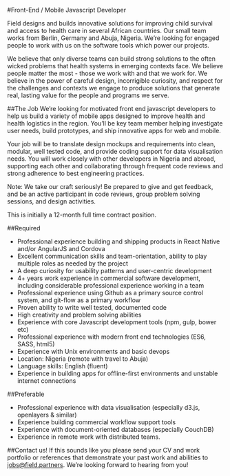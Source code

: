 #Front-End / Mobile Javascript Developer

Field designs and builds innovative solutions for improving child survival and access to health care in several African countries. Our small team works from Berlin, Germany and Abuja, Nigeria. We’re looking for engaged people to work with us on the software tools which power our projects.

We believe that only diverse teams can build strong solutions to the often wicked problems that health systems in emerging contexts face. We believe people matter the most - those we work with and that we work for. We believe in the power of careful design, incorrigible curiosity, and respect for the challenges and contexts we engage to produce solutions that generate real, lasting value for the people and programs we serve. 

##The Job
We’re looking for motivated front end javascript developers to help us build a variety of mobile apps designed to improve health and health logistics in the region. You’ll be key team member helping investigate user needs, build prototypes, and ship innovative apps for web and mobile.

Your job will be to translate design mockups and requirements into clean, modular, well tested code, and provide coding support for data visualisation needs. You will work closely with other developers in Nigeria and abroad, supporting each other and collaborating through frequent code reviews and strong adherence to best engineering practices.

Note: We take our craft seriously! Be prepared to give and get feedback, and be an active participant in code reviews, group problem solving sessions, and design activities.

This is initially a 12-month full time contract position.

##Required
* Professional experience building and shipping products in React Native and/or AngularJS and Cordova
* Excellent communication skills and team-orientation, ability to play multiple roles as needed by the project
* A deep curiosity for usability patterns and user-centric development
* 4+ years work experience in commercial software development, including considerable professional experience working in a team
* Professional experience using Github as a primary source control system, and git-flow as a primary workflow
* Proven ability to write well tested, documented code
* High creativity and problem solving abilities
* Experience with core Javascript development tools (npm, gulp, bower etc)
* Professional experience with modern front end technologies (ES6, SASS, html5)
* Experience with Unix environments and basic devops
* Location: Nigeria (remote with travel to Abuja)
* Language skills: English (fluent)
* Experience in building apps for offline-first environments and unstable internet connections

##Preferable
* Professional experience with data visualisation (especially d3.js, openlayers & similar)
* Experience building commercial workflow support tools
* Experience with document-oriented databases (especially CouchDB)
* Experience in remote work with distributed teams.

##Contact us!
If this sounds like you please send your CV and work portfolio or references that demonstrate your past work and abilities to <a href="mailto:jobs@field.partners">jobs@field.partners</a>. We’re looking forward to hearing from you!

